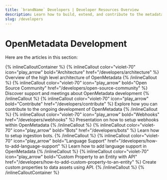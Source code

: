 ```yaml
---
title: `brandName` Developers | Developer Resources Overview
description: Learn how to build, extend, and contribute to the metadata platform using developer best practices and APIs.
slug: /developers
---
```


# OpenMetadata Development

Here are the articles in this section:

{% inlineCalloutContainer %}
  {% inlineCallout
    color="violet-70"
    icon="play_arrow"
    bold="Architecture"
    href="/developers/architecture" %}
    Overview of the high level architecture of OpenMetadata 
  {% /inlineCallout %}
  {% inlineCallout
    color="violet-70"
    icon="play_arrow"
    bold="Open Source Community"
    href="/developers/open-source-community" %}
    Discover support and meetings about OpenMetadata development 
  {% /inlineCallout %}
  {% inlineCallout
    color="violet-70"
    icon="play_arrow"
    bold="Contribute"
    href="/developers/contribute" %}
    Explore how you can contribute to the ongoing development of OpenMetadata
  {% /inlineCallout %}
  {% inlineCallout
    color="violet-70"
    icon="play_arrow"
    bold="Webhooks"
    href="/developers/webhooks" %}
    Presentation on how to setup webhooks within OpenMetadata
  {% /inlineCallout %}
  {% inlineCallout
    color="violet-70"
    icon="play_arrow"
    bold="Bots"
    href="/developers/bots" %}
    Learn how to setup ingestion bots.
  {% /inlineCallout %}
  {% inlineCallout
    color="violet-70"
    icon="play_arrow"
    bold="Language Support"
    href="/developers/how-to-add-language-support" %}
    Learn how to add language support in OpenMetadata
  {% /inlineCallout %}
    {% inlineCallout
    color="violet-70"
    icon="play_arrow"
    bold="Custom Property to an Entity with API"
    href="/developers/how-to-add-custom-property-to-an-entity" %}
    Create custom properties to data assets using API.
  {% /inlineCallout %}
{% /inlineCalloutContainer %}
